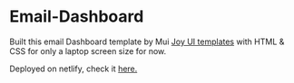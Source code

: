# Email-Dashboard

Built this email Dashboard template by Mui [Joy UI templates](https://mui.com/joy-ui/getting-started/templates/email/) with HTML & CSS for only a laptop screen size for now.

Deployed on netlify, check it [here.]()
